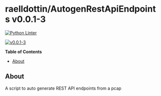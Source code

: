 <!---
This file is auto-generate by a github hook please modify README.template if you don't want to loose your work
-->
# raelldottin/AutogenRestApiEndpoints v0.0.1-3
[![Python Linter](https://github.com/raelldottin/AutogenRestApiEndpoints/actions/workflows/pyright.yml/badge.svg)](https://github.com/raelldottin/AutogenRestApiEndpoints/actions/workflows/pyright.yml)

[![ v0.0.1-3 ](https://github.com/raelldottin/AutogenRestApiEndpoints/blob/main/PNGimage.png)](https://github.com/raelldottin/AutogenRestApiEndpoints/blob/main/PNGimage.png)

**Table of Contents**

<!-- toc -->

- [About](#about)

<!-- tocstop -->

## About

A script to auto generate REST API endpoints from a pcap
